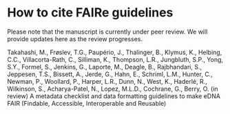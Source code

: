 # How to cite FAIRe guidelines

Please note that the manuscript is currently under peer review. We will provide updates here as the review progresses.

Takahashi, M., Frøslev, T.G., Paupério, J., Thalinger, B., Klymus, K., Helbing, C.C., Villacorta-Rath, C., Silliman, K., Thompson, L.R., Jungbluth, S.P., Yong, S.Y., Formel, S., Jenkins, G., Laporte, M., Deagle, B., Rajbhandari, S., Jeppesen, T.S., Bissett, A., Jerde, G., Hahn, E., Schriml, L.M., Hunter, C., Newman, P., Woollard, P., Harper, L.R., Dunn, N., West, K., Haderlé, R., Wilkinson, S., Acharya-Patel, N., Lopez, M.L.D., Cochrane, G., Berry, O. (in review) A metadata checklist and data formatting guidelines to make eDNA FAIR (Findable, Accessible, Interoperable and Reusable)

